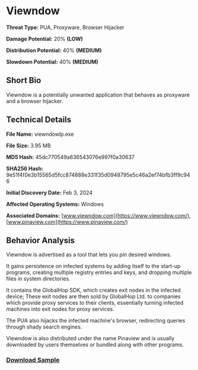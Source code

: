 # Viewndow

**Threat Type:** PUA, Proxyware, Browser Hijacker


**Damage Potential:** 20% **(LOW)**

**Distribution Potential:** 40% **(MEDIUM)**

**Slowdown Potential:** 40% **(MEDIUM)**

## Short Bio
Viewndow is a potentially unwanted application that behaves as proxyware and a browser hijacker.

## Technical Details
**File Name:** viewndowlp.exe

**File Size:** 3.95 MB

**MD5 Hash:** 45dc770549a636543076e997f0a30637

**SHA256 Hash:** 9e51f4f0e3b15565d5fcc874888e331f35d0948795e5c46a2ef74bfb3ff9c946

**Initial Discovery Date:** Feb 3, 2024

**Affected Operating Systems:** Windows

**Associated Domains:** [www.viewndow.com](https://www.viewndow.com/), [www.pinaview.com](https://www.pinaview.com/)

## Behavior Analysis
Viewndow is advertised as a tool that lets you pin desired windows.

It gains persistence on infected systems by adding itself to the start-up programs, creating multiple registry entries and keys, and dropping multiple files in system directories.

It contains the GlobalHop SDK, which creates exit nodes in the infected device; These exit nodes are then sold by GlobalHop Ltd. to companies which provide proxy services to their clients, essentially turning infected machines into exit nodes for proxy services.

The PUA also hijacks the infected machine's browser, redirecting queries through shady search engines.

Viewndow is also distributed under the name Pinaview and is usually downloaded by users themselves or bundled along with other programs. 

### [Download Sample](https://mega.nz/file/sTkwFK7R#PpNzt02UbSSuY8Z7OLgLiK0CLCLe3ZwWN_TELba_mA0)
